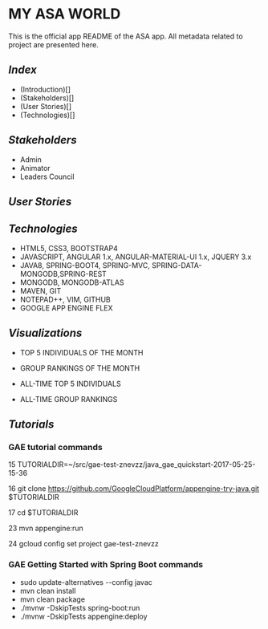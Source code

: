 

**MY ASA WORLD**
============

This is the official app README of the ASA app. All metadata related to project are presented here.

*Index*
------------
- (Introduction)[]
- (Stakeholders)[]
- (User Stories)[]
- (Technologies)[]

*Stakeholders*
------------
- Admin
- Animator
- Leaders Council

*User Stories*
------------




*Technologies*
------------
- HTML5, CSS3, BOOTSTRAP4
- JAVASCRIPT, ANGULAR 1.x, ANGULAR-MATERIAL-UI 1.x, JQUERY 3.x
- JAVA8, SPRING-BOOT4, SPRING-MVC, SPRING-DATA-MONGODB,SPRING-REST
- MONGODB, MONGODB-ATLAS
- MAVEN, GIT
- NOTEPAD++, VIM, GITHUB
- GOOGLE APP ENGINE FLEX


*Visualizations*
------------
- TOP 5 INDIVIDUALS OF THE MONTH

- GROUP RANKINGS OF THE MONTH

- ALL-TIME TOP 5 INDIVIDUALS 

- ALL-TIME GROUP RANKINGS




*Tutorials*
------------

### GAE tutorial commands

   15  TUTORIALDIR=~/src/gae-test-znevzz/java_gae_quickstart-2017-05-25-15-36
   
   16  git clone https://github.com/GoogleCloudPlatform/appengine-try-java.git $TUTORIALDIR
   
   17  cd $TUTORIALDIR
      
   23  mvn appengine:run
   
   24  gcloud config set project gae-test-znevzz
   

### GAE Getting Started with Spring Boot commands

+ sudo update-alternatives --config javac
+ mvn clean install
+ mvn clean package
+ ./mvnw -DskipTests spring-boot:run
+ ./mvnw -DskipTests appengine:deploy




